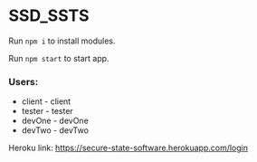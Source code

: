 # SSD_SSTS

Run `npm i` to install modules.

Run `npm start` to start app. 

### Users:
* client - client
* tester - tester
* devOne - devOne
* devTwo - devTwo

Heroku link: https://secure-state-software.herokuapp.com/login
